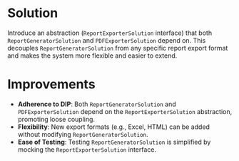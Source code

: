 # Solution

Introduce an abstraction (`ReportExporterSolution` interface) that both `ReportGeneratorSolution` and `PDFExporterSolution` depend on. This decouples `ReportGeneratorSolution` from any specific report export format and makes the system more flexible and easier to extend.

# Improvements

- **Adherence to DIP**: Both `ReportGeneratorSolution` and `PDFExporterSolution` depend on the `ReportExporterSolution` abstraction, promoting loose coupling.
- **Flexibility**: New export formats (e.g., Excel, HTML) can be added without modifying `ReportGeneratorSolution`.
- **Ease of Testing**: Testing `ReportGeneratorSolution` is simplified by mocking the `ReportExporterSolution` interface.
